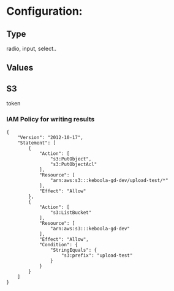 # Configuration:

## Type
radio, input, select..

## Values

## S3
token

### IAM Policy for writing results

```
{
    "Version": "2012-10-17",
    "Statement": [
        {
            "Action": [
                "s3:PutObject",
                "s3:PutObjectAcl"
            ],
            "Resource": [
                "arn:aws:s3:::keboola-gd-dev/upload-test/*"
            ],
            "Effect": "Allow"
        },
        {
            "Action": [
                "s3:ListBucket"
            ],
            "Resource": [
                "arn:aws:s3:::keboola-gd-dev"
            ],
            "Effect": "Allow",
            "Condition": {
                "StringEquals": {
                    "s3:prefix": "upload-test"
                }
            }
        }
    ]
}
```

